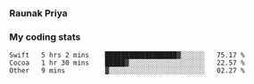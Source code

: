 ### Raunak Priya

### My coding stats

<!--START_SECTION:waka-->
```text
Swift   5 hrs 2 mins    ██████████████████▓░░░░░░   75.17 % 
Cocoa   1 hr 30 mins    █████▓░░░░░░░░░░░░░░░░░░░   22.57 % 
Other   9 mins          ▓░░░░░░░░░░░░░░░░░░░░░░░░   02.27 % 
```
<!--END_SECTION:waka-->
